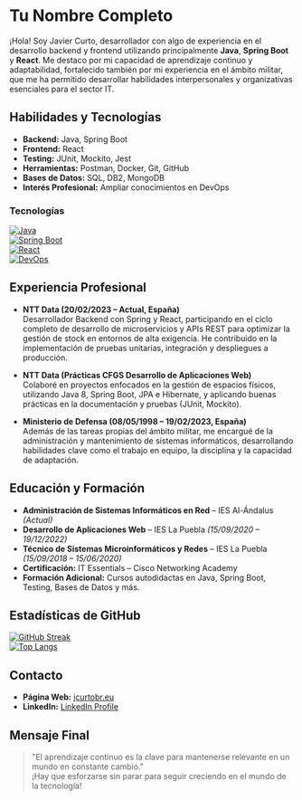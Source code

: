 # Tu Nombre Completo

¡Hola! Soy Javier Curto, desarrollador con algo de experiencia en el desarrollo backend y frontend utilizando principalmente **Java**, **Spring Boot** y **React**. Me destaco por mi capacidad de aprendizaje continuo y adaptabilidad, fortalecido también por mi experiencia en el ámbito militar, que me ha permitido desarrollar habilidades interpersonales y organizativas esenciales para el sector IT.

## Habilidades y Tecnologías

- **Backend:** Java, Spring Boot
- **Frontend:** React
- **Testing:** JUnit, Mockito, Jest
- **Herramientas:** Postman, Docker, Git, GitHub
- **Bases de Datos:** SQL, DB2, MongoDB
- **Interés Profesional:** Ampliar conocimientos en DevOps

### Tecnologías
[![Java](https://img.shields.io/badge/Java-ED8B00?style=flat&logo=java&logoColor=white)](https://www.java.com)  
[![Spring Boot](https://img.shields.io/badge/Spring%20Boot-6DB33F?style=flat&logo=spring&logoColor=white)](https://spring.io/projects/spring-boot)  
[![React](https://img.shields.io/badge/React-61DAFB?style=flat&logo=react&logoColor=black)](https://reactjs.org/)  
[![DevOps](https://img.shields.io/badge/DevOps-000000?style=flat&logo=jenkins&logoColor=white)](https://www.jenkins.io/)

## Experiencia Profesional

- **NTT Data (20/02/2023 – Actual, España)**  
  Desarrollador Backend con Spring y React, participando en el ciclo completo de desarrollo de microservicios y APIs REST para optimizar la gestión de stock en entornos de alta exigencia. He contribuido en la implementación de pruebas unitarias, integración y despliegues a producción.

- **NTT Data (Prácticas CFGS Desarrollo de Aplicaciones Web)**  
  Colaboré en proyectos enfocados en la gestión de espacios físicos, utilizando Java 8, Spring Boot, JPA e Hibernate, y aplicando buenas prácticas en la documentación y pruebas (JUnit, Mockito).

- **Ministerio de Defensa (08/05/1998 – 19/02/2023, España)**  
  Además de las tareas propias del ámbito militar, me encargué de la administración y mantenimiento de sistemas informáticos, desarrollando habilidades clave como el trabajo en equipo, la disciplina y la capacidad de adaptación.

## Educación y Formación

- **Administración de Sistemas Informáticos en Red** – IES Al-Ándalus *(Actual)*  
- **Desarrollo de Aplicaciones Web** – IES La Puebla *(15/09/2020 – 19/12/2022)*  
- **Técnico de Sistemas Microinformáticos y Redes** – IES La Puebla *(15/09/2018 – 15/06/2020)*  
- **Certificación:** IT Essentials – Cisco Networking Academy  
- **Formación Adicional:** Cursos autodidactas en Java, Spring Boot, Testing, Bases de Datos y más.

## Estadísticas de GitHub

[![GitHub Streak](https://github-readme-streak-stats.herokuapp.com/?user=jcurtobr&theme=dark)](https://git.io/streak-stats)  
[![Top Langs](https://github-readme-stats.vercel.app/api/top-langs/?username=jcurtobr&layout=compact&theme=dark)](https://github.com/anuraghazra/github-readme-stats)

## Contacto

- **Página Web:** [jcurtobr.eu](https://jcurtobr.eu)  
- **LinkedIn:** [LinkedIn Profile](https://www.linkedin.com/in/jcurtobr/)

## Mensaje Final

> "El aprendizaje continuo es la clave para mantenerse relevante en un mundo en constante cambio."  
> ¡Hay que esforzarse sin parar para seguir creciendo en el mundo de la tecnología!

